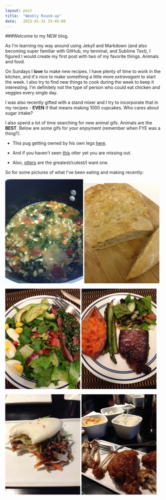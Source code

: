 ```yaml
---
layout: post
title:  "Weekly Round-up"
date:   2015-01-31 15:45:00
---
```

###Welcome to my NEW blog.   

As I'm learning my way around using Jekyll and Markdown (and also becoming super familiar with GitHub, my terminal, and Sublime Text), I figured I would create my first post with two of my favorite things. Animals and food.

On Sundays I **love** to make new recipes. I have plenty of time to work in the kitchen, and it's nice to make something a little more *extravagant* to start the week. I also try to find new things to cook during the week to keep it interesting. I'm definitely not the type of person who could eat chicken and veggies every single day. 

I was also recently gifted with a stand mixer and I try to incorporate that in my recipes - **EVEN** if that means making 1000 cupcakes. Who cares about sugar intake?

I also spend a lot of time searching for new animal gifs. Animals are the **BEST**. Below are some gifs for your enjoyment (remember when FYE was a thing?).

- This pug getting owned by his own legs [here](http://i.imgur.com/25Wh4M1.gif).

- And if you haven't seen [this](http://i.imgur.com/ynA3IEy.gif) otter yet you are missing out.

- Also, [otters](http://www.thinknice.com/wp-content/uploads/2013/08/Adorable-Otter.gif) are the greatest/cutest/I want one. 

So for some pictures of what I've been eating and making recently:

![Soup](/assets/soup.jpg) ![Bread](/assets/bread.jpg)

![Salad with Skirt Steak and Chimichurri sauce](/assets/skirtsteak.jpg) ![Steak](/assets/steak.jpg)

![BonChon](/assets/bonchon1.jpg) ![BonChon](/assets/bonchon2.jpg)










